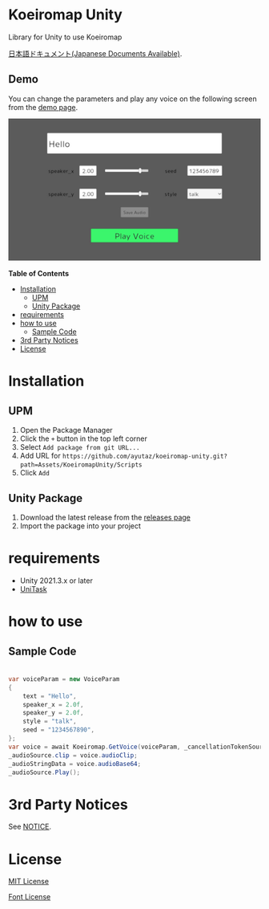 # Koeiromap Unity

Library for Unity to use Koeiromap

[日本語ドキュメント(Japanese Documents Available)](README_JP.md).

## Demo

You can change the parameters and play any voice on the following screen from the [demo page](https://ayutaz.github.io/koeiromap-unity/WebGL/).

![](Docs/demo_en.jpg)

<!-- START doctoc generated TOC please keep comment here to allow auto update -->
<!-- DON'T EDIT THIS SECTION, INSTEAD RE-RUN doctoc TO UPDATE -->
**Table of Contents**

- [Installation](#installation)
  - [UPM](#upm)
  - [Unity Package](#unity-package)
- [requirements](#requirements)
- [how to use](#how-to-use)
  - [Sample Code](#sample-code)
- [3rd Party Notices](#3rd-party-notices)
- [License](#license)

<!-- END doctoc generated TOC please keep comment here to allow auto update -->

# Installation
## UPM
1. Open the Package Manager
2. Click the `+` button in the top left corner
3. Select `Add package from git URL...`
4. Add URL for `https://github.com/ayutaz/koeiromap-unity.git?path=Assets/KoeiromapUnity/Scripts`
5. Click `Add`

## Unity Package
1. Download the latest release from the [releases page](https://github.com/ayutaz/koeiromap-unity/releases)
2. Import the package into your project

# requirements
* Unity 2021.3.x or later
* [UniTask](https://github.com/Cysharp/UniTask)

# how to use

## Sample Code

``` csharp

var voiceParam = new VoiceParam
{
    text = "Hello",
    speaker_x = 2.0f,
    speaker_y = 2.0f,
    style = "talk",
    seed = "1234567890",
};
var voice = await Koeiromap.GetVoice(voiceParam, _cancellationTokenSource.Token);
_audioSource.clip = voice.audioClip;
_audioStringData = voice.audioBase64;
_audioSource.Play();

```

# 3rd Party Notices

See [NOTICE](NOTICE.md).

# License

[MIT License](https://github.com/ayutaz/koeiromap-unity/LICENSE)

[Font License](https://github.com/coz-m/MPLUS_FONTS/blob/master/OFL.txt)